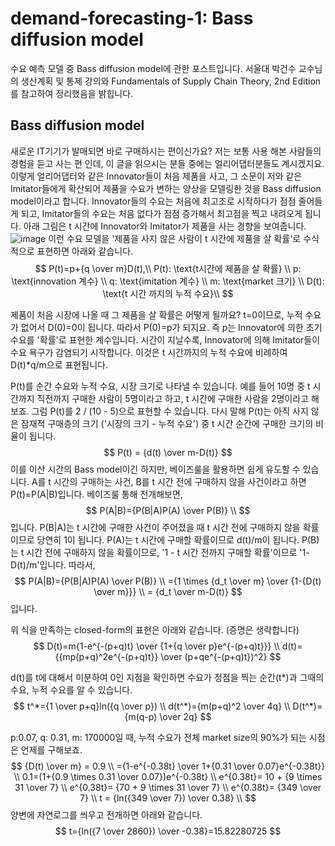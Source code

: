 # demand-forecasting-1: Bass diffusion model
수요 예측 모델 중 Bass diffusion model에 관한 포스트입니다. 서울대 박건수 교수님의 생산계획 및 통제 강의와 Fundamentals of Supply Chain Theory, 2nd Edition를 참고하여 정리했음을 밝힙니다. 

## Bass diffusion model
새로운 IT기기가 발매되면 바로 구매하시는 편이신가요? 저는 보통 사용 해본 사람들의 경험을 듣고 사는 편 인데, 이 글을 읽으시는 분들 중에는 얼리어댑터분들도 계시겠지요. 이렇게 얼리어댑터와 같은 Innovator들이 처음 제품을 사고, 그 소문이 저와 같은 Imitator들에게 확산되어 제품을 수요가 변하는 양상을 모델링한 것을 Bass diffusion model이라고 합니다.
Innovator들의 수요는 처음에 최고조로 시작하다가 점점 줄어들게 되고, Imitator들의 수요는 처음 없다가 점점 증가해서 최고점을 찍고 내려오게 됩니다. 아래 그림은 t 시간에 Innovator와 Imitator가 제품을 사는 경향을 보여줍니다.
![image](https://user-images.githubusercontent.com/11609881/111876772-a1cbc680-89e3-11eb-982f-f4776ab0c895.png)
이런 수요 모델을 '제품을 사지 않은 사람이 t 시간에 제품을 살 확률'로 수식적으로 표현하면 아래와 같습니다.
$$
P(t)=p+{q \over m}D(t),\\
P(t): \text{t시간에 제품을 살 확률} \\
p: \text{innovation 계수} \\
q: \text{imitation 계수} \\
m: \text{market 크기} \\
D(t): \text{t 시간 까지의 누적 수요}\\
$$

제품이 처음 시장에 나올 때 그 제품을 살 확률은 어떻게 될까요? t=0이므로, 누적 수요가 없어서 D(0)=0이 됩니다. 따라서 P(0)=p가 되지요. 즉 p는 Innovator에 의한 초기 수요를 '확률'로 표현한 계수입니다. 시간이 지날수록, Innovator에 의해 Imitator들이 수요 욕구가 감염되기 시작합니다. 이것은 t 시간까지의 누적 수요에 비례하여 D(t)*q/m으로 표현됩니다.

P(t)를 순간 수요와 누적 수요, 시장 크기로 나타낼 수 있습니다. 예를 들어 10명 중 t 시간까지 직전까지 구매한 사람이 5명이라고 하고, t 시간에 구매한 사람을 2명이라고 해보죠. 그럼 P(t)를 2 / (10 - 5)으로 표현할 수 있습니다.
다시 말해  P(t)는 아직 사지 않은 잠재적 구매층의 크기 ('시장의 크기 - 누적 수요') 중  t 시간 순간에 구매한 크기의 비율이 됩니다.
$$
P(t) = {d(t) \over m-D(t)}
$$
이를 이산 시간의 Bass model이긴 하지만, 베이즈룰을 활용하면 쉽게 유도할 수 있습니다. A를 t 시간의 구매하는 사건, B를 t 시간 전에 구매하지 않을 사건이라고 하면 P(t)=P(A|B)입니다. 베이즈룰 통해 전개해보면,
$$
P(A|B)={P(B|A)P(A) \over P(B)} \\
$$
입니다.
P(B|A)는 t 시간에 구매한 사건이 주어졌을 때 t 시간 전에 구매하지 않을 확률이므로 당연히 1이 됩니다. P(A)는 t 시간에 구매할 확률이므로 d(t)/m이 됩니다. P(B)는 t 시간 전에 구매하지 않을 확률이므로, '1 - t 시간 전까지 구매할 확률'이므로 '1-D(t)/m'입니다. 따라서,
$$
P(A|B)={P(B|A)P(A) \over P(B)} \\
={1 \times {d_t \over m} \over {1-{D(t) \over m}}} \\
= {d_t \over m-D(t)}
$$
입니다.

위 식을 만족하는 closed-form의 표현은 아래와 같습니다. (증명은 생략합니다)
$$
D(t)=m{1-e^{-(p+q)t} \over {1+{q \over p}e^{-(p+q)t}}} \\
d(t)={{mp(p+q)^2e^{-(p+q)t}} \over (p+qe^{-(p+q)t})^2}
$$

d(t)를 t에 대해서 미분하여 0인 지점을 확인하면 수요가 정점을 찍는 순간(t*)과 그때의 수요, 누적 수요를 알 수 있습니다.
$$
t^*={1 \over p+q}ln({q \over p}) \\
d(t^*)={m(p+q)^2 \over 4q} \\
D(t^*)={m(q-p) \over 2q}
$$

  

p:0.07, q: 0.31, m: 170000일 때, 누적 수요가 전체 market size의 90%가 되는 시점은 언제를 구해보죠.
$$
{D(t) \over m} = 0.9 \\
={1-e^{-0.38t} \over 1+{0.31 \over 0.07}e^{-0.38t}} \\
0.1=(1+{0.9 \times 0.31 \over 0.07})e^{-0.38t} \\
e^{0.38t}= 10 + {9 \times 31 \over 7} \\
e^{0.38t}= {70 + 9 \times 31 \over 7} \\
e^{0.38t}= {349 \over 7} \\
t = {ln({349 \over 7}) \over 0.38} \\
$$
양변에 자연로그를 씌우고 전개하면 아래와 같습니다. 
$$
t={ln({7 \over 2860}) \over -0.38}=15.82280725
$$

<!--stackedit_data:
eyJoaXN0b3J5IjpbLTcwNDE3ODIxMyw4NzcxMjU3MTIsLTE4ND
A5Nzc5MzEsMTY4OTgyMTA2MywtMTQyMjMxNDE4LDIxMjA2Mzg1
NTJdfQ==
-->